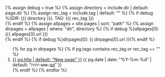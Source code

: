 {% assign debug = true %}
{% assign directory = include.dir | default: page.dir %}
{% assign rec_tag = include.tag | default: "" %}
{% if debug %}DIR: ({{ directory }}). TAG: ({{ rec_tag }})<br>{% endif %}
{% assign allpages = site.pages | sort: "path" %}
{% assign dirpages = allpages | where: "dir",  directory %}
{% if debug %}allpages[0]: ({{ allpages[0].url }})<br>{% endif %}
{% if debug %}dirpages[0]: {{ dirpages[0].url }}{% endif %}
<ol reversed id="navigation">
{% for pg in dirpages %}
{% if pg.tags contains rec_tag or rec_tag == "" %}
<li><a href="{{ pg.url | prepend: site.baseurl }}">{{ pg.title | default: "New page" }}</a> 
<time class="shaded">{{ pg.date | date: "%Y-%m-%d" | default: "гггг-мм-дд" }}</time></li>
{% endif %}
{% endfor %}
</ol>
